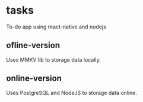 # tasks
To-do app using react-native and nodejs

## ofline-version
Uses MMKV lib to storage data locally.

## online-version
Uses PostgreSQL and NodeJS to storage data online.
